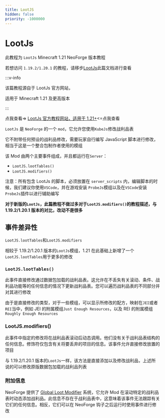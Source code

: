```yaml
---
title: LootJS
hidden: false
priority: -1000000
---
```

# LootJs

此教程为 `LootJs` Minecraft 1.21 NeoForge 版本教程

若想访问 `1.19.2/1.20.1` 的教程，请移步[LootJs](https://docs.variedmc.cc/zh/modpack/kubejs/1.20.1/Introduction/Addon/LootJs/LootJs)此篇文档进行查看

:::v-info

该篇教程源自于 LootJs 官方网站，

适用于 Minecraft 1.21 及更高版本

:::

点我查看=> [LootJs 官方教程网站，适用于 1.21+](https://docs.almostreliable.com/lootjs/)<=点我查看

`LootJs` 是 `NeoForge` 的一个 `mod`，它允许您使用`KubeJs`修改战利品表

它不附带任何预设的战利品修改，需要玩家自行编写 JavaScript 脚本进行修改，相当于这是一个整合包制作者使用的模组

该 Mod 由两个主要事件组成，并且都运行在`Server`：

-   `LootJS.lootTables()`
-   `LootJS.modifiers()`

注意：所有包含 LootJs 的脚本，必须放置在 `server_scripts` 内，编辑脚本的时候，我们建议你使用`VSCode`，并在游戏安装 `ProbeJs`模组以及在`VSCode`安装`ProbeJs`插件以进行辅助编写

**对于新版的`LootJs`，此篇教程不做过多对于`LootJS.modifiers()`的教程描述，与 1.19.2/1.20.1 版本的对比，改动不是很多**

## 事件差异性

`LootJS.lootTables`和`LootJS.modifiers`

相较于 1.19.2/1.20.1 版本的`LootJs`模组，1.21 在此基础上新增了一个`LootJS.lootTables`用于更多的修改

### `LootJS.lootTables()`

此事件直接修改通过数据包加载的战利品表。这允许在不丢失有关滚动、条件、战利品功能等的任何信息的情况下更新战利品表。您可以遍历战利品表的不同部分并对其进行修改

由于是直接修改的类型，对于一些模组，可以显示所修改的配方，映射在`JEI`或者`REI`当中，例如 JEI 的附属模组`Just Enough Resources`，以及 REI 的附属模组`Roughly Enough Resources`

### LootJS.modifiers()

此事件中指定的修改将在战利品表滚动后动态调用。他们没有关于战利品表结构的任何信息。修饰符仅包含有关将要丢弃的项目的信息。该事件允许直接修改放置的项目

与 1.19.2/1.20.1 版本的`LootJs`一样，该方法是直接添加以及修改战利品，上述所说的可以修改原版数据包加载的战利品列表

### 附加信息

NeoForge 提供了 [Global Loot Modifier](https://docs.neoforged.net/docs/resources/server/loottables/glm/) 系统，它允许 Mod 在滚动特定的战利品表时动态添加战利品。此信息不存在于战利品表中，这意味着该事件无法跟踪有关它们的任何信息。相反，它们可以在 NeoForge 钩子之后运行时使用事件进行修改

